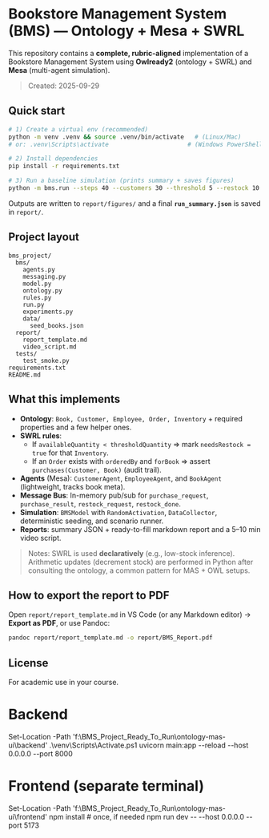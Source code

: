 # Bookstore Management System (BMS) — Ontology + Mesa + SWRL

This repository contains a **complete, rubric-aligned** implementation of a Bookstore Management System using
**Owlready2** (ontology + SWRL) and **Mesa** (multi-agent simulation).

> Created: 2025-09-29

## Quick start

```bash
# 1) Create a virtual env (recommended)
python -m venv .venv && source .venv/bin/activate   # (Linux/Mac)
# or: .venv\Scripts\activate                      # (Windows PowerShell)

# 2) Install dependencies
pip install -r requirements.txt

# 3) Run a baseline simulation (prints summary + saves figures)
python -m bms.run --steps 40 --customers 30 --threshold 5 --restock 10
```

Outputs are written to `report/figures/` and a final **`run_summary.json`** is saved in `report/`.

## Project layout

```
bms_project/
  bms/
    agents.py
    messaging.py
    model.py
    ontology.py
    rules.py
    run.py
    experiments.py
    data/
      seed_books.json
  report/
    report_template.md
    video_script.md
  tests/
    test_smoke.py
requirements.txt
README.md
```

## What this implements

- **Ontology**: `Book, Customer, Employee, Order, Inventory` + required properties and a few helper ones.
- **SWRL rules**:
  - If `availableQuantity < thresholdQuantity` ⇒ mark `needsRestock = true` for that `Inventory`.
  - If an `Order` exists with `orderedBy` and `forBook` ⇒ assert `purchases(Customer, Book)` (audit trail).
- **Agents** (Mesa): `CustomerAgent`, `EmployeeAgent`, and `BookAgent` (lightweight, tracks book meta).
- **Message Bus**: In-memory pub/sub for `purchase_request`, `purchase_result`, `restock_request`, `restock_done`.
- **Simulation**: `BMSModel` with `RandomActivation`, `DataCollector`, deterministic seeding, and scenario runner.
- **Reports**: summary JSON + ready-to-fill markdown report and a 5–10 min video script.

> Notes: SWRL is used **declaratively** (e.g., low-stock inference). Arithmetic updates (decrement stock) are
> performed in Python after consulting the ontology, a common pattern for MAS + OWL setups.

## How to export the report to PDF

Open `report/report_template.md` in VS Code (or any Markdown editor) → **Export as PDF**,
or use Pandoc:

```bash
pandoc report/report_template.md -o report/BMS_Report.pdf
```

## License

For academic use in your course.


# Backend
Set-Location -Path 'f:\BMS_Project_Ready_To_Run\ontology-mas-ui\backend'
.\venv\Scripts\Activate.ps1
uvicorn main:app --reload --host 0.0.0.0 --port 8000

# Frontend (separate terminal)
Set-Location -Path 'f:\BMS_Project_Ready_To_Run\ontology-mas-ui\frontend'
npm install    # once, if needed
npm run dev -- --host 0.0.0.0 --port 5173